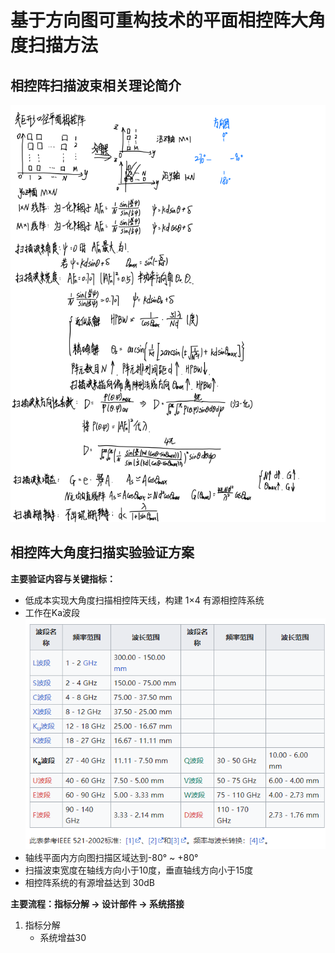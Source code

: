 # 基于方向图可重构技术的平面相控阵大角度扫描方法
## 相控阵扫描波束相关理论简介
![相控阵扫描波束相关理论简介](/imgs/2023-09-06/PIdzxjKNk2QkSxBb.png)

## 相控阵大角度扫描实验验证方案
**主要验证内容与关键指标：**
- 低成本实现大角度扫描相控阵天线，构建 1×4 有源相控阵系统
- 工作在Ka波段
![频率波段](/imgs/2023-09-06/cFMSgIw9DALRSVLF.png)
- 轴线平面内方向图扫描区域达到-80° ~ +80°
- 扫描波束宽度在轴线方向小于10度，垂直轴线方向小于15度
- 相控阵系统的有源增益达到 30dB

**主要流程：指标分解 **->**  设计部件 **->** 系统搭接**
1. 指标分解
	- 系统增益30

<!--stackedit_data:
eyJoaXN0b3J5IjpbODIyNjM3OTkzLC01OTQ1OTAzMTYsLTE4OT
Y3ODU4MTBdfQ==
-->